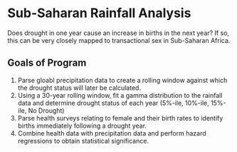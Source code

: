 # Sub-Saharan Rainfall Analysis
Does drought in one year cause an increase in births in the next year? If so, this can be very closely mapped to transactional sex in Sub-Saharan Africa.

## Goals of Program
1. Parse gloabl precipitation data to create a rolling window against which the drought status will later be calculated.
2. Using a 30-year rolling window, fit a gamma distribution to the rainfall data and determine drought status of each year (5%-ile,  10%-ile, 15%-ile, No Drought)
3. Parse health surveys relating to female and their birth rates to identify births immediately following a drought year.
4. Combine health data with precipitation data and perform hazard regressions to obtain statistical significance.